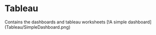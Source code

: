 # Tableau
Contains the dashboards and tableau worksheets
[!A simple dashboard] (Tableau/SimpleDashboard.png)

